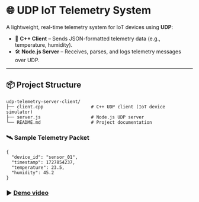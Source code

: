 # 🌐 UDP IoT Telemetry System

A lightweight, real-time telemetry system for IoT devices using **UDP**:

- 📡 **C++ Client** – Sends JSON-formatted telemetry data (e.g., temperature, humidity).
- 🛠️ **Node.js Server** – Receives, parses, and logs telemetry messages over UDP.

---

## 📦 Project Structure
```
udp-telemetry-server-client/
├── client.cpp                  # C++ UDP client (IoT device simulator)
├── server.js                   # Node.js UDP server
└── README.md                   # Project documentation
```
### 🛰️ Sample Telemetry Packet

```
{
  "device_id": "sensor_01",
  "timestamp": 1727854237,
  "temperature": 23.5,
  "humidity": 45.2
}
```
### ▶️ [Demo video](https://youtu.be/ckj3uGowqQ4)
